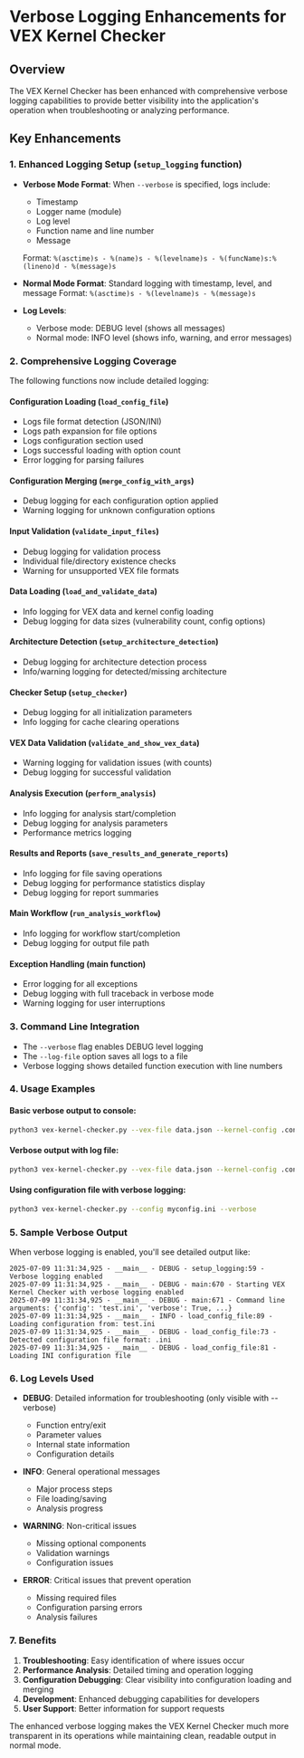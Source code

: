 # Verbose Logging Enhancements for VEX Kernel Checker

## Overview

The VEX Kernel Checker has been enhanced with comprehensive verbose logging capabilities to provide better visibility into the application's operation when troubleshooting or analyzing performance.

## Key Enhancements

### 1. Enhanced Logging Setup (`setup_logging` function)

- **Verbose Mode Format**: When `--verbose` is specified, logs include:
  - Timestamp
  - Logger name (module)
  - Log level
  - Function name and line number
  - Message

  Format: `%(asctime)s - %(name)s - %(levelname)s - %(funcName)s:%(lineno)d - %(message)s`

- **Normal Mode Format**: Standard logging with timestamp, level, and message
  Format: `%(asctime)s - %(levelname)s - %(message)s`

- **Log Levels**:
  - Verbose mode: DEBUG level (shows all messages)
  - Normal mode: INFO level (shows info, warning, and error messages)

### 2. Comprehensive Logging Coverage

The following functions now include detailed logging:

#### Configuration Loading (`load_config_file`)
- Logs file format detection (JSON/INI)
- Logs path expansion for file options
- Logs configuration section used
- Logs successful loading with option count
- Error logging for parsing failures

#### Configuration Merging (`merge_config_with_args`)
- Debug logging for each configuration option applied
- Warning logging for unknown configuration options

#### Input Validation (`validate_input_files`)
- Debug logging for validation process
- Individual file/directory existence checks
- Warning for unsupported VEX file formats

#### Data Loading (`load_and_validate_data`)
- Info logging for VEX data and kernel config loading
- Debug logging for data sizes (vulnerability count, config options)

#### Architecture Detection (`setup_architecture_detection`)
- Debug logging for architecture detection process
- Info/warning logging for detected/missing architecture

#### Checker Setup (`setup_checker`)
- Debug logging for all initialization parameters
- Info logging for cache clearing operations

#### VEX Data Validation (`validate_and_show_vex_data`)
- Warning logging for validation issues (with counts)
- Debug logging for successful validation

#### Analysis Execution (`perform_analysis`)
- Info logging for analysis start/completion
- Debug logging for analysis parameters
- Performance metrics logging

#### Results and Reports (`save_results_and_generate_reports`)
- Info logging for file saving operations
- Debug logging for performance statistics display
- Debug logging for report summaries

#### Main Workflow (`run_analysis_workflow`)
- Info logging for workflow start/completion
- Debug logging for output file path

#### Exception Handling (main function)
- Error logging for all exceptions
- Debug logging with full traceback in verbose mode
- Warning logging for user interruptions

### 3. Command Line Integration

- The `--verbose` flag enables DEBUG level logging
- The `--log-file` option saves all logs to a file
- Verbose logging shows detailed function execution with line numbers

### 4. Usage Examples

#### Basic verbose output to console:
```bash
python3 vex-kernel-checker.py --vex-file data.json --kernel-config .config --kernel-source /src --verbose
```

#### Verbose output with log file:
```bash
python3 vex-kernel-checker.py --vex-file data.json --kernel-config .config --kernel-source /src --verbose --log-file analysis.log
```

#### Using configuration file with verbose logging:
```bash
python3 vex-kernel-checker.py --config myconfig.ini --verbose
```

### 5. Sample Verbose Output

When verbose logging is enabled, you'll see detailed output like:

```
2025-07-09 11:31:34,925 - __main__ - DEBUG - setup_logging:59 - Verbose logging enabled
2025-07-09 11:31:34,925 - __main__ - DEBUG - main:670 - Starting VEX Kernel Checker with verbose logging enabled
2025-07-09 11:31:34,925 - __main__ - DEBUG - main:671 - Command line arguments: {'config': 'test.ini', 'verbose': True, ...}
2025-07-09 11:31:34,925 - __main__ - INFO - load_config_file:89 - Loading configuration from: test.ini
2025-07-09 11:31:34,925 - __main__ - DEBUG - load_config_file:73 - Detected configuration file format: .ini
2025-07-09 11:31:34,925 - __main__ - DEBUG - load_config_file:81 - Loading INI configuration file
```

### 6. Log Levels Used

- **DEBUG**: Detailed information for troubleshooting (only visible with --verbose)
  - Function entry/exit
  - Parameter values
  - Internal state information
  - Configuration details

- **INFO**: General operational messages
  - Major process steps
  - File loading/saving
  - Analysis progress

- **WARNING**: Non-critical issues
  - Missing optional components
  - Validation warnings
  - Configuration issues

- **ERROR**: Critical issues that prevent operation
  - Missing required files
  - Configuration parsing errors
  - Analysis failures

### 7. Benefits

1. **Troubleshooting**: Easy identification of where issues occur
2. **Performance Analysis**: Detailed timing and operation logging
3. **Configuration Debugging**: Clear visibility into configuration loading and merging
4. **Development**: Enhanced debugging capabilities for developers
5. **User Support**: Better information for support requests

The enhanced verbose logging makes the VEX Kernel Checker much more transparent in its operations while maintaining clean, readable output in normal mode.
